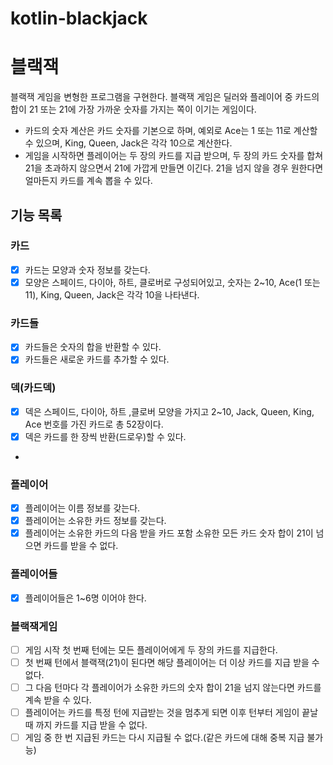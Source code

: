 # kotlin-blackjack


# 블랙잭 
블랙잭 게임을 변형한 프로그램을 구현한다. 블랙잭 게임은 딜러와 플레이어 중 카드의 합이 21 또는 21에 가장 가까운 숫자를 가지는 쪽이 이기는 게임이다.

- 카드의 숫자 계산은 카드 숫자를 기본으로 하며, 예외로 Ace는 1 또는 11로 계산할 수 있으며, King, Queen, Jack은 각각 10으로 계산한다.
- 게임을 시작하면 플레이어는 두 장의 카드를 지급 받으며, 두 장의 카드 숫자를 합쳐 21을 초과하지 않으면서 21에 가깝게 만들면 이긴다. 21을 넘지 않을 경우 원한다면 얼마든지 카드를 계속 뽑을 수 있다.


## 기능 목록

### 카드 
- [x] 카드는 모양과 숫자 정보를 갖는다.
- [x] 모양은 스페이드, 다이아, 하트, 클로버로 구성되어있고, 숫자는 2~10, Ace(1 또는 11), King, Queen, Jack은 각각 10을 나타낸다.

### 카드들
- [x] 카드들은 숫자의 합을 반환할 수 있다.
- [x] 카드들은 새로운 카드를 추가할 수 있다.

### 덱(카드덱)
- [x] 덱은 스페이드, 다이아, 하트 ,클로버 모양을 가지고 2~10, Jack, Queen, King, Ace 번호를 가진 카드로 총 52장이다.
- [x] 덱은 카드를 한 장씩 반환(드로우)할 수 있다.
- 
### 플레이어
- [x] 플레이어는 이름 정보를 갖는다.
- [x] 플레이어는 소유한 카드 정보를 갖는다.
- [x] 플레이어는 소유한 카드의 다음 받을 카드 포함 소유한 모든 카드 숫자 합이 21이 넘으면 카드를 받을 수 없다.

### 플레이어들
- [x] 플레이어들은 1~6명 이어야 한다.


### 블랙잭게임
- [ ] 게임 시작 첫 번째 턴에는 모든 플레이어에게 두 장의 카드를 지급한다.
- [ ] 첫 번째 턴에서 블랙잭(21)이 된다면 해당 플레이어는 더 이상 카드를 지급 받을 수 없다.
- [ ] 그 다음 턴마다 각 플레이어가 소유한 카드의 숫자 합이 21을 넘지 않는다면 카드를 계속 받을 수 있다.
- [ ] 플레이어는 카드를 특정 턴에 지급받는 것을 멈추게 되면 이후 턴부터 게임이 끝날때 까지 카드를 지급 받을 수 없다.
- [ ] 게임 중 한 번 지급된 카드는 다시 지급될 수 없다.(같은 카드에 대해 중복 지급 불가능)
